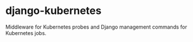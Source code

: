 # django-kubernetes
Middleware for Kubernetes probes and Django management commands for Kubernetes jobs.
